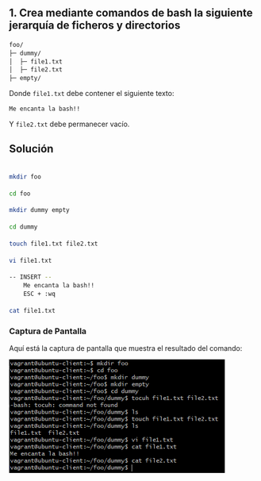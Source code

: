 ## 1. Crea mediante comandos de bash la siguiente jerarquía de ficheros y directorios

```bash
foo/
├─ dummy/
│  ├─ file1.txt
│  ├─ file2.txt
├─ empty/
```

Donde `file1.txt` debe contener el siguiente texto:

```bash
Me encanta la bash!!
```

Y `file2.txt` debe permanecer vacío.

## Solución

```bash

mkdir foo

cd foo

mkdir dummy empty

cd dummy

touch file1.txt file2.txt

vi file1.txt

-- INSERT --
    Me encanta la bash!!
    ESC + :wq

cat file1.txt
```

### Captura de Pantalla

Aquí está la captura de pantalla que muestra el resultado del comando:

![Captura de pantalla de la terminal](images/ejercicio_1.png)
